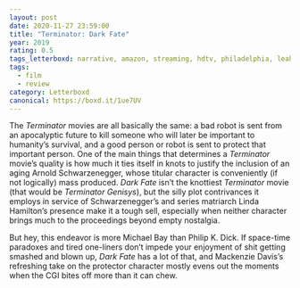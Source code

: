 ```yaml
---
layout: post 
date: 2020-11-27 23:59:00
title: "Terminator: Dark Fate"
year: 2019
rating: 0.5
tags_letterboxd: narrative, amazon, streaming, hdtv, philadelphia, leah
tags:
  - film
  - review
category: Letterboxd
canonical: https://boxd.it/1ue7UV
---
```


The <cite>Terminator</cite> movies are all basically the same: a bad robot is sent from an apocalyptic future to kill someone who will later be important to humanity’s survival, and a good person or robot is sent to protect that important person. One of the main things that determines a <cite>Terminator</cite> movie’s quality is how much it ties itself in knots to justify the inclusion of an aging Arnold Schwarzenegger, whose titular character is conveniently (if not logically) mass produced. <cite>Dark Fate</cite> isn’t the knottiest <cite>Terminator</cite> movie (that would be <cite>Terminator Genisys</cite>), but the silly plot contrivances it employs in service of Schwarzenegger’s and series matriarch Linda Hamilton’s presence make it a tough sell, especially when neither character brings much to the proceedings beyond empty nostalgia.

But hey, this endeavor is more Michael Bay than Philip K. Dick. If space-time paradoxes and tired one-liners don’t impede your enjoyment of shit getting smashed and blown up, <cite>Dark Fate</cite> has a lot of that, and Mackenzie Davis’s refreshing take on the protector character mostly evens out the moments when the CGI bites off more than it can chew.